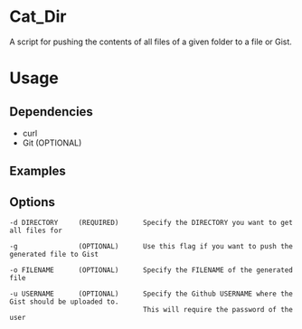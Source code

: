Cat_Dir
======
A script for pushing the contents of all files of a given folder to a file or Gist.

Usage
=====

## Dependencies
<ul>
    <li>curl</li>
    <li>Git (OPTIONAL)</li>
</ul>

## Examples

## Options
    -d DIRECTORY     (REQUIRED)      Specify the DIRECTORY you want to get all files for

    -g               (OPTIONAL)      Use this flag if you want to push the generated file to Gist

    -o FILENAME      (OPTIONAL)      Specify the FILENAME of the generated file

    -u USERNAME      (OPTIONAL)      Specify the Github USERNAME where the Gist should be uploaded to.
                                     This will require the password of the user
